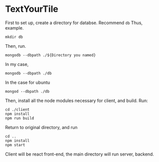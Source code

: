 # TextYourTile

First to set up, create a directory for databse. Recommend ``db``
Thus,
example.
```
mkdir db
```
Then, run.
```
mongodb --dbpath ./${Directory you named}
```
In my case,
```
mongodb --dbpath ./db
```
In the case for ubuntu
```
mongod --dbpath ./db
```


Then, install all the node modules necessary for client, and build.
Run:
```
cd ./client
npm install
npm run build
```
Return to original directory, and run
```
cd ..
npm install
npm start
```
Client will be react front-end, the main directory will run server, backend.

